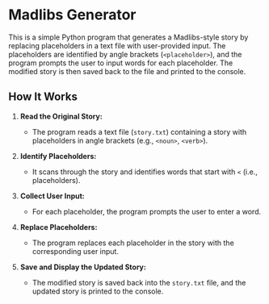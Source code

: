# Madlibs Generator

This is a simple Python program that generates a Madlibs-style story by replacing placeholders in a text file with user-provided input. The placeholders are identified by angle brackets (`<placeholder>`), and the program prompts the user to input words for each placeholder. The modified story is then saved back to the file and printed to the console.

## How It Works

1. **Read the Original Story:**
   - The program reads a text file (`story.txt`) containing a story with placeholders in angle brackets (e.g., `<noun>`, `<verb>`).
   
2. **Identify Placeholders:**
   - It scans through the story and identifies words that start with `<` (i.e., placeholders).
   
3. **Collect User Input:**
   - For each placeholder, the program prompts the user to enter a word.
   
4. **Replace Placeholders:**
   - The program replaces each placeholder in the story with the corresponding user input.
   
5. **Save and Display the Updated Story:**
   - The modified story is saved back into the `story.txt` file, and the updated story is printed to the console.



